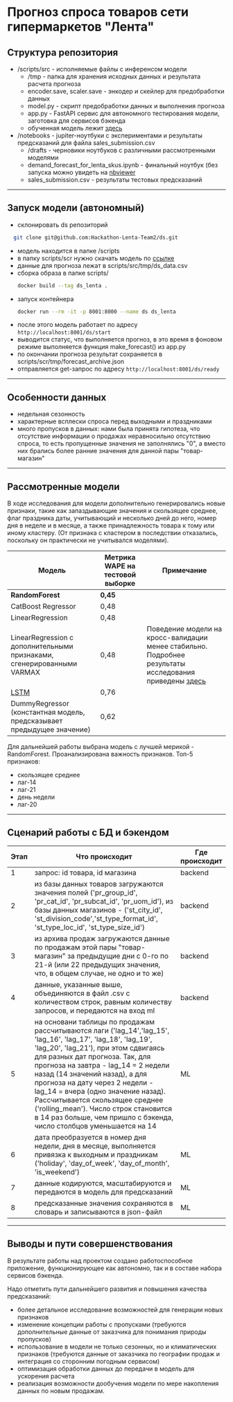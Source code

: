 # Прогноз спроса товаров сети гипермаркетов "Лента"

## Структура репозитория

- /scripts/src - исполняемые файлы с инференсом модели
  - /tmp - папка для хранения исходных данных и результата расчета прогноза
  - encoder.save, scaler.save - энкодер и скейлер для предобработки данных
  - model.py - скрипт предобработки данных и выполнения прогноза
  - app.py - FastAPI сервис для автономного тестирования модели, заготовка для сервисов бэкенда
  - обученная модель лежит [здесь](https://drive.google.com/file/d/1_hg6Ik4bL5PoKDJzi39wJ1R5K67L0H8K/view?usp=sharing)
- /notebooks - jupiter-ноутбуки с экспериментами и результаты предсказаний для файла sales_submission.csv
  - /drafts - черновики ноутбуков с различными рассмотренными моделями
  -  demand_forecast_for_lenta_skus.ipynb - финальный ноутбук (без запуска можно увидеть на [nbviewer](https://nbviewer.org/github/Hackathon-Lenta-Team2/ds/blob/9e2f47aff284f2b6ab2937f56f12302dc867285a/notebooks/demand_forecast_for_lenta_skus.ipynb)
  -  sales_submission.csv - результаты тестовых предсказаний
_________

## Запуск модели (автономный)

- склонировать ds репозиторий
```bash
  git clone git@github.com:Hackathon-Lenta-Team2/ds.git
```
- модель находится в папке /scripts
- в папку scripts/scr нужно скачать модель по [ссылке](https://drive.google.com/file/d/1_hg6Ik4bL5PoKDJzi39wJ1R5K67L0H8K/view?usp=sharing)
- данные для прогноза лежат в scripts/src/tmp/ds_data.csv
- сборка образа в папке scripts/
  ```bash
  docker build --tag ds_lenta .
  ```
- запуск контейнера
   ```bash
  docker run --rm -it -p 8001:8000 --name ds ds_lenta
  ```
- после этого модель работает по адресу ```http://localhost:8001/ds/start```
- выводится статус, что выполняется прогноз, в это время в фоновом режиме выполняется функция make_forecast() из app.py
- по окончании прогноза результат сохраняется в scripts/scr/tmp/forecast_archive.json
- отправляется get-запрос по адресу ```http://localhost:8001/ds/ready```
____________________
## Особенности данных

- недельная сезонность
- характерные всплески спроса перед выходными и праздниками
- много пропусков в данных: нами была принята гипотеза, что отсутствие информации о продажах неравносильно отсутствию спроса, то есть пропущенные значения не заполнялись "0", а вместо них брались более ранние значения для данной пары "товар-магазин"
_____

## Рассмотренные модели

В ходе исследования для модели дополнительно генерировались новые признаки, такие как запаздывающие значения и скользящее среднее, флаг праздника даты, учитывающий и несколько дней до него, номер дня в неделе и в месяце, а также принадлежность товара к тому или иному кластеру. (От признака с кластером в последствии отказались, поскольку он практически не учитывался моделями).

|**Модель**|**Метрика WAPE на тестовой выборке**|Примечание|
|---|---|---|
|**RandomForest**|**0,45** |  |
|CatBoost Regressor|0,48 |  |
|LinearRegression|0,48 |  |
|LinearRegression с дополнительными признаками, сгенерированными VARMAX|0,48 | Поведение модели на кросс-валидации менее стабильно. Подробнее результаты исследования приведены [здесь](https://github.com/Hackathon-Lenta-Team2/ds/blob/main/notebooks/drafts/demand_forecast_for_lenta_skus.ipynb)|
|[LSTM](https://machinelearningmastery.com/lstm-for-time-series-prediction-in-pytorch/)|0,76||
|DummyRegressor (константная модель, предсказывает предыдущее значение)|0,62||

Для дальнейшей работы выбрана модель с лучшей мерикой - RandomForest.
Проанализирована важность признаков. 
Топ-5 признаков:
-  скользящее среднее
-  лаг-14
-  лаг-21
-  день недели
-  лаг-20
____

## Сценарий работы с БД и бэкендом

|**Этап**|**Что происходит**|**Где происходит**|
|---|---|---|
|1|запрос: id товара, id магазина|backend|
|2|из базы данных товаров загружаются значения полей ('pr_group_id',	'pr_cat_id', 'pr_subcat_id', 'pr_uom_id'), из базы данных магазинов - ('st_city_id', 'st_division_code','st_type_format_id', 'st_type_loc_id', 'st_type_size_id')|backend|
|3|из архива продаж загружаются данные по продажам этой пары "товар-магазин" за предыдущие дни с 0-го по 21-й (или 22 предыдущих значения, что, в общем случае, не одно и то же) |backend|
|4|данные, указанные выше, объединяются в файл .csv с количеством строк, равным количеству запросов, и передаются на вход ml|backend|
|5|на основани таблицы по продажам рассчитываются лаги ('lag_14','lag_15', 'lag_16', 'lag_17', 'lag_18', 'lag_19', 'lag_20', 'lag_21'), при этом сдвигаясь для разных дат прогноза. Так, для прогноза на завтра - lag_14 = 2 недели назад (14 значений назад), а для прогноза на дату через 2 недели - lag_14 = вчера (одно значение назад). Рассчитывается скользящее среднее ('rolling_mean'). Число строк становится в 14 раз больше, чем пришло с бэкенда, число столбцов уменьшается на 14|ML|
|6|дата преобразуется в номер дня недели, дня в месяце, выполняется привязка к выходным и праздникам ('holiday', 'day_of_week', 'day_of_month', 'is_weekend')|ML|
|7|данные кодируются, масштабируются и передаются в модель для предсказаний|ML|
|8|предсказанные значения сохраняются в словарь и записываются в json-файл|ML|
_____
## Выводы и пути совершенствования
В результате работы над проектом создано работоспособное приложение, функционирующее как автономно, так и в составе набора сервисов бэкенда.

Надо отметить пути дальнейшего развития и повышения качества предсказаний:
- более детальное исследование возможностей для генерации новых признаков
- изменение концепции работы с пропусками (требуются дополнительные данные от заказчика для понимания природы пропусков)
- использование в модели не только сезонных, но и климатических признаков (требуются данные от заказчика по географии продаж и интеграция со сторонним погодным сервисом)
- оптимизация обработки данных до передачи в модель для ускорения расчета
- реализация возможности дообучения модели по мере накопления данных по новым продажам.

